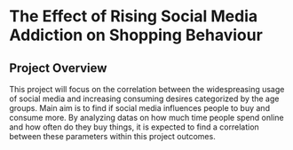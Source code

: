 # The Effect of Rising Social Media Addiction on Shopping Behaviour

## Project Overview
This project will focus on the correlation between the widespreasing usage of social media and increasing consuming desires categorized by the age groups. Main aim is to find if social media influences people to buy and consume more. By analyzing datas on how much time people spend online and how often do they buy things, it is expected to find a correlation between these parameters within this project outcomes.

